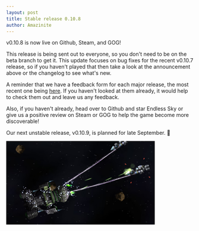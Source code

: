 ```yaml
---
layout: post
title: Stable release 0.10.8
author: Amazinite
---
```


v0.10.8 is now live on Github, Steam, and GOG!

This release is being sent out to everyone, so you don't need to be on the beta branch to get it. This update focuses on bug fixes for the recent v0.10.7 release, so if you haven't played that then take a look at the announcement above or the changelog to see what's new.

A reminder that we have a feedback form for each major release, the most recent one being [here](https://forms.gle/6A9kEcrFHSLw9CQw5). If you haven't looked at them already, it would help to check them out and leave us any feedback.

Also, if you haven't already, head over to Github and star Endless Sky or give us a positive review on Steam or GOG to help the game become more discoverable!

Our next unstable release, v0.10.9, is planned for late September. 👀

<img class="centered shadowed" src="/images/blog/v0.10.8.png" width="400" height="225" />
